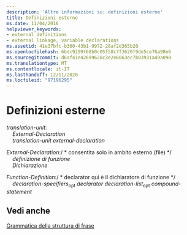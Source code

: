```yaml
---
description: 'Altre informazioni su: definizioni esterne'
title: Definizioni esterne
ms.date: 11/04/2016
helpviewer_keywords:
- external definitions
- external linkage, variable declarations
ms.assetid: 41e37bfc-b360-43b1-9972-28af2d365b20
ms.openlocfilehash: 6bdc9299f68b0c05f58c7f3620f9de5ce76a98e6
ms.sourcegitcommit: d6af41e42699628c3e2e6063ec7b03931a49a098
ms.translationtype: MT
ms.contentlocale: it-IT
ms.lasthandoff: 12/11/2020
ms.locfileid: "97196295"
---
```

# <a name="external-definitions"></a>Definizioni esterne

*translation-unit*:<br/>
&nbsp;&nbsp;&nbsp;&nbsp;*External-Declaration* <br/>
&nbsp;&nbsp;&nbsp;&nbsp;*translation-unit* *external-declaration*

*External-Declaration*:/ \* consentita solo in ambito esterno (file) \*/<br/>
&nbsp;&nbsp;&nbsp;&nbsp;*definizione di funzione*<br/>
&nbsp;&nbsp;&nbsp;&nbsp;*Dichiarazione*

*Function-Definition*:/ \* declarator qui è il dichiaratore di funzione \*/<br/>
&nbsp;&nbsp;&nbsp;&nbsp;*declaration-specifiers*<sub>opt</sub> *declarator* *declaration-list*<sub>opt</sub> *compound-statement*

## <a name="see-also"></a>Vedi anche

[Grammatica della struttura di frase](../c-language/phrase-structure-grammar.md)
